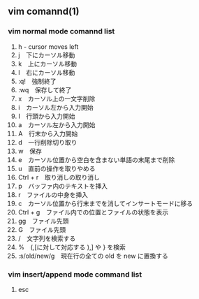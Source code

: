 ## vim comannd(1)

### vim normal mode comannd list

1. h - cursor moves left
1. j　下にカーソル移動
1. k　上にカーソル移動
1. l　右にカーソル移動
1. :q!　強制終了
1. :wq　保存して終了
1. x　カーソル上の一文字削除
1. i　カーソル左から入力開始
1. I　行頭から入力開始
1. a　カーソル左から入力開始
1. A　行末から入力開始
1. d　一行削除切り取り
1. w　保存
1. e　カーソル位置から空白を含まない単語の末尾まで削除
1. u　直前の操作を取りやめる
1. Ctrl + r　取り消しの取り消し
1. p　バッファ内のテキストを挿入
1. r　ファイルの中身を挿入
1. c　カーソル位置から行末までを消してインサートモードに移る
1. Ctrl + g　ファイル内での位置とファイルの状態を表示
1. gg　ファイル先頭
1. G　ファイル先頭
1. /　文字列を検索する
1. %　(,[に対して対応する ),] や } を検索
1. :s/old/new/g　現在行の全ての old を new に置換する

### vim insert/append mode command list

1. esc
